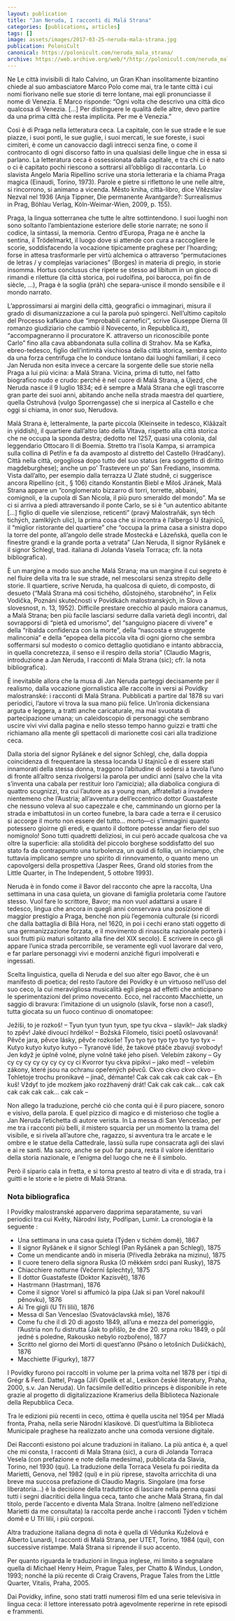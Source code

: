 ```yaml
---
layout: publication
title: "Jan Neruda, I racconti di Malá Strana"
categories: [publications, articles]
tags: []
image: assets/images/2017-03-25-neruda-mala-strana.jpg
publication: PoloniCult
canonical: https://polonicult.com/neruda_mala_strana/
archive: https://web.archive.org/web/*/http://polonicult.com/neruda_mala_strana/
---
```


Ne Le città invisibili di Italo Calvino, un Gran Khan insolitamente bizantino chiede al suo ambasciatore Marco Polo come mai, tra le tante città i cui nomi fiorivano nelle sue storie di terre lontane, mai egli pronunciasse il nome di Venezia. E Marco risponde: “Ogni volta che descrivo una città dico qualcosa di Venezia. […] Per distinguere le qualità delle altre, devo partire da una prima città che resta implicita. Per me è Venezia.”

Così è di Praga nella letteratura ceca. La capitale, con le sue strade e le sue piazze, i suoi ponti, le sue guglie, i suoi mercati, le sue foreste, i suoi cimiteri, è come un canovaccio dagli intrecci senza fine, o come il controcanto di ogni discorso fatto in una qualsiasi delle lingue che in essa si parlano. La letteratura ceca è ossessionata dalla capitale, e tra chi ci è nato o ci è capitato pochi riescono a sottrarsi all’obbligo di raccontarla. Lo slavista Angelo Maria Ripellino scrive una storia letteraria e la chiama Praga magica (Einaudi, Torino, 1973). Parole e pietre si riflettono le une nelle altre, si rincorrono, si animano a vicenda. Město kniha, città-libro, dice Vítězslav Nezval nel 1936 (Anja Tippner, Die permanente Avantgarde?: Surrealismus in Prag, Böhlau Verlag, Köln-Weimar-Wien, 2009, p. 155).

Praga, la lingua sotterranea che tutte le altre sottintendono. I suoi luoghi non sono soltanto l’ambientazione esteriore delle storie narrate; ne sono il codice, la sintassi, la memoria. Centro d’Europa, Praga ne è anche la sentina, il Trödelmarkt, il luogo dove si attende con cura a raccogliere le scorie, soddisfacendo la vocazione tipicamente praghese per l’hoarding; forse in attesa trasformarle per virtù alchemica o attraverso “permutaciones de letras / y complejas variaciones” (Borges) in materia di pregio, in storie insomma. Hortus conclusus che ripete se stesso ad libitum in un gioco di rimandi e riletture (la città storica, poi rudolfina, poi barocca, poi fin de siècle, …), Praga è la soglia (práh) che separa-unisce il mondo sensibile e il mondo narrato.

L’approssimarsi ai margini della città, geografici o immaginari, misura il grado di disumanizzazione a cui la parola può spingerci. Nell’ultimo capitolo del Processo kafkiano due “improbabili carnefici”, scrive Giuseppe Dierna (Il romanzo giudiziario che cambiò il Novecento, in Repubblica.it), “accompagneranno il procuratore K. attraverso un riconoscibile ponte Carlo” fino alla cava abbandonata sulla collina di Strahov. Ma se Kafka, ebreo-tedesco, figlio dell’intimità vischiosa della città storica, sembra spinto da una forza centrifuga che lo conduce lontano dai luoghi familiari, il ceco Jan Neruda non esita invece a cercare la sorgente delle sue storie nella Praga a lui più vicina: a Malá Strana. Vicina, prima di tutto, nel fatto biografico nudo e crudo: perché è nel cuore di Malá Strana, a Újezd, che Neruda nasce il 9 luglio 1834; ed è sempre a Malá Strana che egli trascorre gran parte dei suoi anni, abitando anche nella strada maestra del quartiere, quella Ostruhová (vulgo Sporrengasse) che si inerpica al Castello e che oggi si chiama, in onor suo, Nerudova.

Malá Strana è, letteralmente, la parte piccola (Kleinseite in tedesco, Klããzaīt in yiddish), il quartiere dall’altro lato della Vltava, rispetto alla città storica che ne occupa la sponda destra; dedotto nel 1257, quasi una colonia, dal leggendario Ottocaro II di Boemia. Stretto tra l’isola Kampa, si arrampica sulla collina di Petřín e fa da avamposto al distretto del Castello (Hradčany). Città nella città, orgogliosa dopo tutto del suo status (era soggetto di diritto magdeburghese); anche un po’ Trastevere un po’ San Frediano, insomma. Vista dall’alto, per esempio dalla terrazza U Zlaté studně, ci suggerisce ancora Ripellino (cit., § 106) citando Konstantin Biebl e Miloš Jiránek, Malá Strana appare un “conglomerato bizzarro di torri, torrette, abbaini, comignoli, e la cupola di San Nicola, il più puro smeraldo del mondo”. Ma se ci si arriva a piedi attraversando il ponte Carlo, se si è “un autentico abitante […] figlio di quelle vie silenziose, reticenti” (pravý Malostraňák, syn těch tichých, zamlklých ulic), la prima cosa che si incontra è l’albergo U štajniců, il “miglior ristorante del quartiere” che “occupa la prima casa a sinistra dopo la torre del ponte, all’angolo delle strade Mostecká e Lázeňská, quella con le finestre grandi e la grande porta a vetrata” (Jan Neruda, Il signor Ryšánek e il signor Schlegl, trad. italiana di Jolanda Vasela Torraca; cfr. la nota bibliografica).

È un margine a modo suo anche Malá Strana; ma un margine il cui segreto è nel fluire della vita tra le sue strade, nel mescolarsi senza strepito delle storie. Il quartiere, scrive Neruda, ha qualcosa di quieto, di composto, di desueto (“Malá Strana má cosi tichého, důstojného, starobného”, in Felix Vodička, Poznání skutečnosti v Povídkách malostranských, in Slovo a slovesnost, n. 13, 1952). Difficile prestare orecchio al paulo maiora canamus, a Malá Strana; ben più facile lasciarsi sedurre dalla varietà degli incontri, dal sovrapporsi di “pietà ed umorismo”, del “sanguigno piacere di vivere” e della “ribalda confidenza con la morte”, della “nascosta e struggente malinconia” e della “epopea della piccola vita di ogni giorno che sembra soffermarsi sul modesto o comico dettaglio quotidiano e intanto abbraccia, in quella concretezza, il senso e il respiro della storia” (Claudio Magris, introduzione a Jan Neruda, I racconti di Mala Strana (sic); cfr. la nota bibliografica).

È inevitabile allora che la musa di Jan Neruda parteggi decisamente per il realismo, dalla vocazione giornalistica alle raccolte in versi ai Povídky malostranské: i racconti di Malá Strana. Pubblicati a partire dal 1878 su vari periodici, l’autore vi trova la sua mano più felice. Un’ironia dickensiana arguta e leggera, a tratti anche caricaturale, ma mai svuotata di partecipazione umana; un caleidoscopio di personaggi che sembrano uscire vivi vivi dalla pagina e nello stesso tempo hanno guizzi e tratti che richiamano alla mente gli spettacoli di marionette così cari alla tradizione ceca.

Dalla storia del signor Ryšánek e del signor Schlegl, che, dalla doppia coincidenza di frequentare la stessa locanda U štajniců e di essere stati innamorati della stessa donna, traggono l’abitudine di sedersi a tavola l’uno di fronte all’altro senza rivolgersi la parola per undici anni (salvo che la vita s’inventa una cabala per restituir loro l’amicizia); alla diabolica congiura di quattro scugnizzi, tra cui l’autore as a young man, affratellati a invadere nientemeno che l’Austria; all’avventura dell’eccentrico dottor Guastafeste che nessuno voleva al suo capezzale e che, camminando un giorno per la strada e imbattutosi in un corteo funebre, la bara cade a terra e il cerusico si accorge il morto non essere del tutto… morto—ci s’immagini quanto potessero gioirne gli eredi, e quanto il dottore potesse andar fiero del suo nomignolo! Sono tutti quadretti deliziosi, in cui però accade qualcosa che va oltre la superficie: alla stolidità del piccolo borghese soddisfatto del suo stato fa da contrappunto una turbolenza, un quid di follia, un inciampo, che tuttavia implicano sempre uno spirito di rinnovamento, o quanto meno un capovolgersi della prospettiva (Jasper Rees, Grand old stories from the Little Quarter, in The Independent, 5 ottobre 1993).

Neruda è in fondo come il Bavor del racconto che apre la raccolta, Una settimana in una casa quieta, un giovane di famiglia proletaria come l’autore stesso. Vuol fare lo scrittore, Bavor; ma non vuol adattarsi a usare il tedesco, lingua che ancora in quegli anni conservava una posizione di maggior prestigio a Praga, benché non più l’egemonia culturale (si ricordi che dalla battaglia di Bílá Hora, nel 1620, in poi i cechi erano stati oggetto di una germanizzazione forzata, e il movimento di rinascita nazionale porterà i suoi frutti più maturi soltanto alla fine del XIX secolo). E scrivere in ceco gli appare l’unica strada percorribile, se veramente egli vuol lavorare dal vero, e far parlare personaggi vivi e moderni anziché figuri impolverati e ingessati.

Scelta linguistica, quella di Neruda e del suo alter ego Bavor, che è un manifesto di poetica; del resto l’autore dei Povídky è un virtuoso nell’uso del suo ceco, la cui meravigliosa musicalità egli piega ad effetti che anticipano le sperimentazioni del primo novecento. Ecco, nel racconto Macchiette, un saggio di bravura: l’imitazione di un usignolo (slavík, forse non a caso!), tutta giocata su un fuoco continuo di onomatopee:

Ježíši, to je rozkoš! – Tyun tyun tyun tyun, spe tyu ckva – slavík!–
Jak sladký to zpěv! Jaké divoucí hrdélko! – Božská Filomelo, tisíci poetů oslavovaná! Pěvče jara, pěvce lásky, pěvče rozkoše!
Tyo tyo tyo tyo tyo tyo tyo tyx –
Kutyo kutyo kutyo kutyo –
Tyranové lidé, že takové ptáče zbavují svobody! Jen když je úplně volné, plyne volně také jeho píseň. Velebím zákony –
Gy cy cy cy cy cy cy cy cy ci
Kvorror tyu ckva pipikvi – jako med! – velebím zákony, které jsou na ochranu opeřených pěvců.
Ckvo ckvo ckvo ckvo –
Tohletoje trochu pronikavé – jinač, démante!
Cak cak cak cak cak cak –
Eh kuš! Vždyť to jde mozkem jako rozžhavený drát!
Cak cak cak cak… cak cak cak cak cak cak… cak cak –

Non allego la traduzione, perché ciò che conta qui è il puro piacere, sonoro e visivo, della parola. E quel pizzico di magico e di misterioso che toglie a Jan Neruda l’etichetta di autore verista. In La messa di San Venceslao, per me tra i racconti più belli, il mistero squarcia per un momento la trama del visibile, e si rivela all’autore che, ragazzo, si avventura tra le arcate e le ombre e le statue della Cattedrale, lassù sulla rupe consacrata agli dei slavi e ai re santi. Ma sacro, anche se può far paura, resta il valore identitario della storia nazionale, e l’enigma del luogo che ne è il simbolo.

Però il sipario cala in fretta, e si torna presto al teatro di vita e di strada, tra i guitti e le storie e le pietre di Malá Strana.

### Nota bibliografica

I Povídky malostranské apparvero dapprima separatamente, su vari periodici tra cui Květy, Národní listy, Podřipan, Lumír. La cronologia è la seguente :

* Una settimana in una casa quieta (Týden v tichém domě), 1867
* Il signor Ryšánek e il signor Schlegl (Pan Ryšánek a pan Schlegl), 1875
* Come un mendicante andò in miseria (Přivedla žebráka na mizinu), 1875
* Il cuore tenero della signora Ruska (O měkkém srdci paní Rusky), 1875
* Chiacchiere notturne (Večerní šplechty), 1875
* Il dottor Guastafeste (Doktor Kazisvět), 1876
* Hastrmann (Hastrman), 1876
* Come il signor Vorel si affumicò la pipa (Jak si pan Vorel nakouřil pěnovku), 1876
* Ai Tre gigli (U Tří lilií), 1876
* Messa di San Venceslao (Svatováclavská mše), 1876
* Come fu che il dì 20 di agosto 1849, all’una e mezza del pomeriggio, l’Austria non fu distrutta (Jak to přišlo, že dne 20. srpna roku 1849, o půl jedné s poledne, Rakousko nebylo rozbořeno), 1877
* Scritto nel giorno dei Morti di quest’anno (Psáno o letošních Dušičkách), 1876
* Macchiette (Figurky), 1877

I Povídky furono poi raccolti in volume per la prima volta nel 1878 per i tipi di Grégr & Ferd. Dattel, Praga (Jiří Opelík et al., Lexikon české literatury, Praha, 2000, s.v. Jan Neruda). Un facsimile dell’editio princeps è disponibile in rete grazie al progetto di digitalizzazione Kramerius della Biblioteca Nazionale della Repubblica Ceca.

Tra le edizioni più recenti in ceco, ottima è quella uscita nel 1954 per Mladá fronta, Praha, nella serie Národní klasikové. Di quest’ultima la Biblioteca Municipale praghese ha realizzato anche una comoda versione digitale.

Dei Racconti esistono poi alcune traduzioni in italiano. La più antica è, a quel che mi consta, I racconti di Mala Strana (sic), a cura di Jolanda Torraca Vesela (con prefazione e note della medesima), pubblicata da Slavia, Torino, nel 1930 (qui). La traduzione della Torraca Vesela fu poi riedita da Marietti, Genova, nel 1982 (qui) e in più riprese, stavolta arricchita di una breve ma succosa prefazione di Claudio Magris. Singolare (ma forse liberatoria…) è la decisione della traduttrice di lasciare nella penna quasi tutti i segni diacritici della lingua ceca, tanto che anche Malá Strana, fin dal titolo, perde l’accento e diventa Mala Strana. Inoltre (almeno nell’edizione Marietti da me consultata) la raccolta perde anche i racconti Týden v tichém domě e U Tří lilií, i più corposi.

Altra traduzione italiana degna di nota è quella di Vědunka Kuželová e Alberto Lunardi, I racconti di Malá Strana, per UTET, Torino, 1984 (qui), con successive ristampe. Malá Strana si riprende il suo accento.

Per quanto riguarda le traduzioni in lingua inglese, mi limito a segnalare quella di Michael Henry Heim, Prague Tales, per Chatto & Windus, London, 1993; nonché la più recente di Craig Cravens, Prague Tales from the Little Quarter, Vitalis, Praha, 2005.

Dai Povídky, infine, sono stati tratti numerosi film ed una serie televisiva in lingua ceca: il lettore interessato potrà agevolmente reperirne in rete episodi e frammenti.
